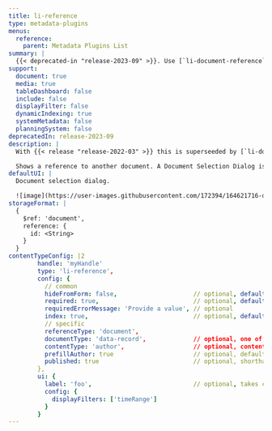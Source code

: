 ```yaml
---
title: li-reference
type: metadata-plugins
menus:
  reference:
    parent: Metadata Plugins List
summary: |
  {{< deprecated-in "release-2023-09" >}}. Use [`li-document-reference`]({{< ref "/reference/document/metadata/plugins/li-document-reference" >}}) instead.
support:
  document: true
  media: true
  tableDashboard: false
  include: false
  displayFilter: false
  dynamicIndexing: true
  systemMetadata: false
  planningSystem: false
deprecatedIn: release-2023-09
description: |
  With {{< release "release-2022-03" >}} this is superseeded by [`li-document-reference`]({{< ref "/reference/document/metadata/plugins/li-document-reference" >}}).

  Shows a reference to another document. A Document Selection Dialog is shown, based on shorthand queries and `useDashboard` to select documents.
defaultUI: |
  Document selection dialog.

  ![image](https://user-images.githubusercontent.com/172394/164621716-d7dc9fb7-bd6f-4dd5-bc7b-157edd327c34.png)
storageFormat: |
  {
    $ref: 'document',
    reference: {
      id: <String>
    }
  }
contentTypeConfig: |2
        handle: 'myHandle'
        type: 'li-reference',
        config: {
          // common
          hideFromForm: false,                     // optional, default: false
          required: true,                          // optional, default: false
          requiredErrorMessage: 'Provide a value', // optional
          index: true,                             // optional, default: false. {{< added-in "release-2023-07" >}}
          // specific
          referenceType: 'document',
          documentType: 'data-record',             // optional, one of article, page, data-record
          contentType: 'author',                   // optional, content type handle (or array)
          prefillAuthor: true                      // optional, default: false
          published: true                          // optional, shorthand for publication baseFilter, default: false
        },
        ui: {
          label: 'foo',                            // optional, takes camelized name otherwise
          config: {
            displayFilters: ['timeRange']
          }
        }
---
```

